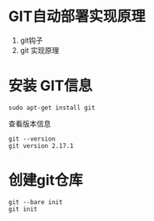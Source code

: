 # GIT自动部署实现原理

1. git钩子
2. git 实现原理

# 安装 GIT信息

```
sudo apt-get install git
```

查看版本信息

```
git --version
git version 2.17.1
```

# 创建git仓库

```
git --bare init
git init
```



